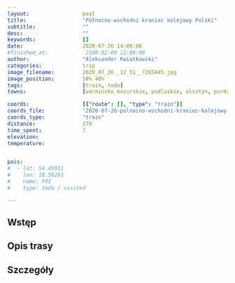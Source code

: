 ```yaml
---
layout:                 post
title:                  "Północno-wschodni kraniec kolejowy Polski"
subtitle:               ""
desc:                   ""
keywords:               []
date:                   2020-07-26 14:00:00
#finished_at:            2100-02-09 12:00:00
author:                 "Aleksander Kwiatkowski"
categories:             trip
image_filename:         2020_07_26__12_51__7265445.jpg
image_position:         50% 40%
tags:                   [train, todo]
towns:                  [warminsko_mazurskie, podlaskie, olsztyn, purda, pasym, szczytno, swietajno_szczycienski, ruciane_nida, pisz, biala_piska, elk, olecko, wieliczki, raczki, suwalki, szypliszki, punsk]

coords:                 [{"route": [], "type": "train"}]
coords_file:            "2020-07-26-polnocno-wschodni-kraniec-kolejowy.json"
coords_type:            "train"
distance:               279
time_spent:             7
elevation:              
temperature:            


pois:
#  - lat: 54.45911
#    lon: 18.56281
#    name: POI
#    type: todo / visited

---
```



## Wstęp

## Opis trasy

## Szczegóły
